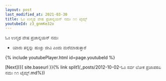 ```yaml
---
layout: post
last_modified_at: 2021-03-30
title: ಓಂ ಉನ್ಮಥ ವೇಷ ಪ್ರಚಾನ್ನಯನ್ ನಮಃ ೧೧ ಟೈಮ್ಸ್
youtubeId: z3_gnmKe32o
---
```

 
 
 ಓಂ ಉನ್ಮಥ ವೇಷ ಪ್ರಚಾನ್ನಯನ್ ನಮಃ  
 
 -  ಯಾರು ತನ್ನನ್ನು ಹುಚ್ಚು ಜೀವಿ ಎಂದು ಮರೆಮಾಡುತ್ತಾರೆ 
 
  
 
  
 
 
 
 
 
 


{% include youtubePlayer.html id=page.youtubeId %}
 
[Next]({{ site.baseurl }}{% link  split1/_posts/2012-10-02-ಓಂ ಸರ್ವ ಲೋಕ ಪ್ರಜಾಪಠಏ ನಮಃ ೧೧ ಟೈಮ್ಸ್.md%})
 
